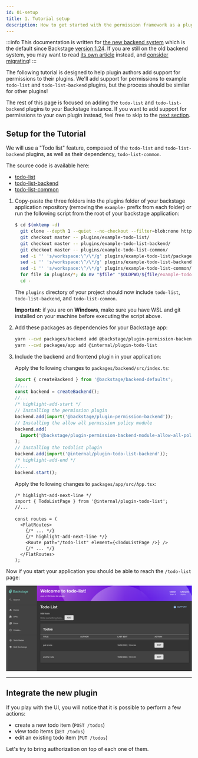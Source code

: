 ```yaml
---
id: 01-setup
title: 1. Tutorial setup
description: How to get started with the permission framework as a plugin author
---
```


:::info
This documentation is written for [the new backend system](../../backend-system/index.md) which is the default since Backstage [version 1.24](../../releases/v1.24.0.md). If you are still on the old backend system, you may want to read [its own article](./01-setup--old.md) instead, and [consider migrating](../../backend-system/building-backends/08-migrating.md)!
:::

The following tutorial is designed to help plugin authors add support for permissions to their plugins. We'll add support for permissions to example `todo-list` and `todo-list-backend` plugins, but the process should be similar for other plugins!

The rest of this page is focused on adding the `todo-list` and `todo-list-backend` plugins to your Backstage instance. If you want to add support for permissions to your own plugin instead, feel free to skip to the [next section](./02-adding-a-basic-permission-check.md).

## Setup for the Tutorial

We will use a "Todo list" feature, composed of the `todo-list` and `todo-list-backend` plugins, as well as their dependency, `todo-list-common`.

The source code is available here:

- [todo-list](https://github.com/backstage/backstage/blob/master/plugins/example-todo-list)
- [todo-list-backend](https://github.com/backstage/backstage/blob/master/plugins/example-todo-list-backend)
- [todo-list-common](https://github.com/backstage/backstage/blob/master/plugins/example-todo-list-common)

1. Copy-paste the three folders into the plugins folder of your backstage application repository (removing the `example-` prefix from each folder) or run the following script from the root of your backstage application:

   ```bash
   $ cd $(mktemp -d)
     git clone --depth 1 --quiet --no-checkout --filter=blob:none https://github.com/backstage/backstage.git .
     git checkout master -- plugins/example-todo-list/
     git checkout master -- plugins/example-todo-list-backend/
     git checkout master -- plugins/example-todo-list-common/
     sed -i '' 's/workspace:\^/\*/g' plugins/example-todo-list/package.json
     sed -i '' 's/workspace:\^/\*/g' plugins/example-todo-list-backend/package.json
     sed -i '' 's/workspace:\^/\*/g' plugins/example-todo-list-common/package.json
     for file in plugins/*; do mv "$file" "$OLDPWD/${file/example-todo/todo}"; done
     cd -
   ```

   The `plugins` directory of your project should now include `todo-list`, `todo-list-backend`, and `todo-list-common`.

   **Important**: if you are on **Windows**, make sure you have WSL and git installed on your machine before executing the script above.

2. Add these packages as dependencies for your Backstage app:

   ```sh title="From your Backstage root directory"
   yarn --cwd packages/backend add @backstage/plugin-permission-backend @backstage/plugin-permission-backend-module-allow-all-policy @internal/plugin-todo-list-backend @internal/plugin-todo-list-common
   yarn --cwd packages/app add @internal/plugin-todo-list
   ```

3. Include the backend and frontend plugin in your application:

   Apply the following changes to `packages/backend/src/index.ts`:

   ```ts title="packages/backend/src/index.ts"
   import { createBackend } from '@backstage/backend-defaults';
   //...
   const backend = createBackend();
   //...
   /* highlight-add-start */
   // Installing the permission plugin
   backend.add(import('@backstage/plugin-permission-backend'));
   // Installing the allow all permission policy module
   backend.add(
     import('@backstage/plugin-permission-backend-module-allow-all-policy'),
   );
   // Installing the todolist plugin
   backend.add(import('@internal/plugin-todo-list-backend'));
   /* highlight-add-end */
   //...
   backend.start();
   ```

   Apply the following changes to `packages/app/src/App.tsx`:

   ```tsx title="packages/app/src/App.tsx"
   /* highlight-add-next-line */
   import { TodoListPage } from '@internal/plugin-todo-list';
   //...

   const routes = (
     <FlatRoutes>
       {/* ... */}
       {/* highlight-add-next-line */}
       <Route path="/todo-list" element={<TodoListPage />} />
       {/* ... */}
     </FlatRoutes>
   );
   ```

Now if you start your application you should be able to reach the `/todo-list` page:

![Todo List plugin page](../../assets/permissions/permission-todo-list-page.png)

---

## Integrate the new plugin

If you play with the UI, you will notice that it is possible to perform a few actions:

- create a new todo item (`POST /todos`)
- view todo items (`GET /todos`)
- edit an existing todo item (`PUT /todos`)

Let's try to bring authorization on top of each one of them.
